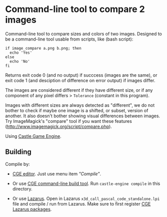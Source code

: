 # Command-line tool to compare 2 images

Command-line tool to compare sizes and colors of two images. Designed to be a command-line tool usable from scripts, like (bash script):

```
if image_compare a.png b.png; then
  echo 'Yes'
else
  echo 'No'
fi
```

Returns exit code 0 (and no output) if succcess (images are the same), or exit code 1 (and desciption of difference on error output) if images differ.

The images are considered different if they have different size, or if any component of any pixel differs > `Tolerance` (constant in this program).

Images with different sizes are always detected as "different", we do not bother to check if maybe one image is a shifted, or subset, version of another. It also doesn't bother showing visual differences between images. Try ImageMagick's "compare" tool if you want these features (http://www.imagemagick.org/script/compare.php).

Using [Castle Game Engine](https://castle-engine.io/).

## Building

Compile by:

- [CGE editor](https://castle-engine.io/manual_editor.php). Just use menu item _"Compile"_.

- Or use [CGE command-line build tool](https://github.com/castle-engine/castle-engine/wiki/Build-Tool). Run `castle-engine compile` in this directory.

- Or use [Lazarus](https://www.lazarus-ide.org/). Open in Lazarus `x3d_call_pascal_code_standalone.lpi` file and compile / run from Lazarus. Make sure to first register [CGE Lazarus packages](https://castle-engine.io/documentation.php).
